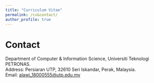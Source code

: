 ```yaml
---
title: "Curriculum Vitae"
permalink: /cv&contact/
author_profile: true
---
```




# Contact
Department of Computer & Information Science, Universiti Teknologi PETRONAS.<br>
Address: Persiaran UTP, 32610 Seri Iskandar, Perak, Malaysia. <br>
Email: alawi_18000555@utp.edu.my